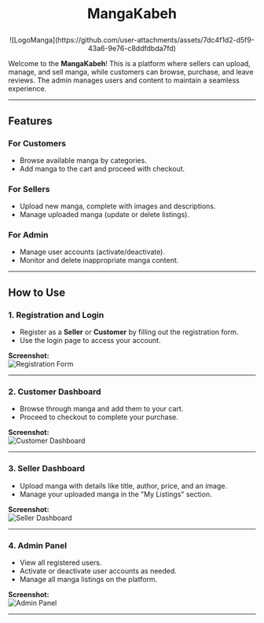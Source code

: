 # <p align="center">**MangaKabeh**</p>

<p align="center">
  ![LogoManga](https://github.com/user-attachments/assets/7dc4f1d2-d5f9-43a6-9e76-c8ddfdbda7fd)
</p>


Welcome to the **MangaKabeh**! This is a platform where sellers can upload, manage, and sell manga, while customers can browse, purchase, and leave reviews. The admin manages users and content to maintain a seamless experience.

---

## **Features**

### **For Customers**
- Browse available manga by categories.
- Add manga to the cart and proceed with checkout.

### **For Sellers**
- Upload new manga, complete with images and descriptions.
- Manage uploaded manga (update or delete listings).

### **For Admin**
- Manage user accounts (activate/deactivate).
- Monitor and delete inappropriate manga content.

---

## **How to Use**

### **1. Registration and Login**
- Register as a **Seller** or **Customer** by filling out the registration form. 
- Use the login page to access your account.

**Screenshot:**  
![Registration Form](https://via.placeholder.com/800x400?text=Registration+Form)

---

### **2. Customer Dashboard**
- Browse through manga and add them to your cart.  
- Proceed to checkout to complete your purchase.  

**Screenshot:**  
![Customer Dashboard](https://via.placeholder.com/800x400?text=Customer+Dashboard)

---

### **3. Seller Dashboard**
- Upload manga with details like title, author, price, and an image.  
- Manage your uploaded manga in the "My Listings" section.  

**Screenshot:**  
![Seller Dashboard](https://via.placeholder.com/800x400?text=Seller+Dashboard)

---

### **4. Admin Panel**
- View all registered users.  
- Activate or deactivate user accounts as needed.  
- Manage all manga listings on the platform.  

**Screenshot:**  
![Admin Panel](https://via.placeholder.com/800x400?text=Admin+Panel)

---
